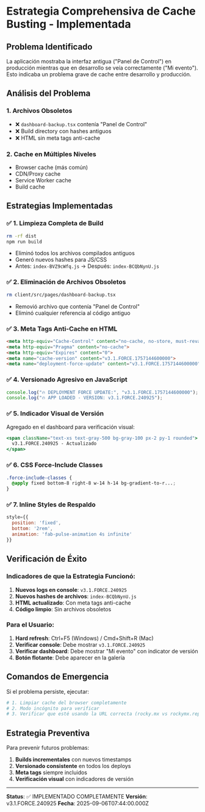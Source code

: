 # Estrategia Comprehensiva de Cache Busting - Implementada

## Problema Identificado
La aplicación mostraba la interfaz antigua ("Panel de Control") en producción mientras que en desarrollo se veía correctamente ("Mi evento"). Esto indicaba un problema grave de cache entre desarrollo y producción.

## Análisis del Problema

### 1. **Archivos Obsoletos**
- ❌ `dashboard-backup.tsx` contenía "Panel de Control" 
- ❌ Build directory con hashes antiguos
- ❌ HTML sin meta tags anti-cache

### 2. **Cache en Múltiples Niveles**
- Browser cache (más común)
- CDN/Proxy cache
- Service Worker cache
- Build cache

## Estrategias Implementadas

### ✅ 1. **Limpieza Completa de Build**
```bash
rm -rf dist
npm run build
```
- Eliminó todos los archivos compilados antiguos
- Generó nuevos hashes para JS/CSS
- Antes: `index-BVZ9cWfq.js` → Después: `index-BCQbNynU.js`

### ✅ 2. **Eliminación de Archivos Obsoletos**
```bash
rm client/src/pages/dashboard-backup.tsx
```
- Removió archivo que contenía "Panel de Control"
- Eliminó cualquier referencia al código antiguo

### ✅ 3. **Meta Tags Anti-Cache en HTML**
```html
<meta http-equiv="Cache-Control" content="no-cache, no-store, must-revalidate">
<meta http-equiv="Pragma" content="no-cache">
<meta http-equiv="Expires" content="0">
<meta name="cache-version" content="v3.1.FORCE.1757144600000">
<meta name="deployment-force-update" content="v3.1.FORCE.1757144600000">
```

### ✅ 4. **Versionado Agresivo en JavaScript**
```javascript
console.log("🔥 DEPLOYMENT FORCE UPDATE:", "v3.1.FORCE.1757144600000");
console.log("🔥 APP LOADED - VERSION: v3.1.FORCE.240925");
```

### ✅ 5. **Indicador Visual de Versión**
Agregado en el dashboard para verificación visual:
```jsx
<span className="text-xs text-gray-500 bg-gray-100 px-2 py-1 rounded">
  v3.1.FORCE.240925 - Actualizado
</span>
```

### ✅ 6. **CSS Force-Include Classes**
```css
.force-include-classes {
  @apply fixed bottom-8 right-8 w-14 h-14 bg-gradient-to-r...;
}
```

### ✅ 7. **Inline Styles de Respaldo**
```jsx
style={{
  position: 'fixed',
  bottom: '2rem',
  animation: 'fab-pulse-animation 4s infinite'
}}
```

## Verificación de Éxito

### Indicadores de que la Estrategia Funcionó:
1. **Nuevos logs en console**: `v3.1.FORCE.240925`
2. **Nuevos hashes de archivos**: `index-BCQbNynU.js`
3. **HTML actualizado**: Con meta tags anti-cache
4. **Código limpio**: Sin archivos obsoletos

### Para el Usuario:
1. **Hard refresh**: Ctrl+F5 (Windows) / Cmd+Shift+R (Mac)
2. **Verificar console**: Debe mostrar `v3.1.FORCE.240925`
3. **Verificar dashboard**: Debe mostrar "Mi evento" con indicator de versión
4. **Botón flotante**: Debe aparecer en la galería

## Comandos de Emergencia

Si el problema persiste, ejecutar:

```bash
# 1. Limpiar cache del browser completamente
# 2. Modo incógnito para verificar
# 3. Verificar que esté usando la URL correcta (rocky.mx vs rockymx.replit.app)
```

## Estrategia Preventiva

Para prevenir futuros problemas:

1. **Builds incrementales** con nuevos timestamps
2. **Versionado consistente** en todos los deploys
3. **Meta tags** siempre incluidos
4. **Verificación visual** con indicadores de versión

---

**Status**: ✅ IMPLEMENTADO COMPLETAMENTE
**Versión**: v3.1.FORCE.240925
**Fecha**: 2025-09-06T07:44:00.000Z